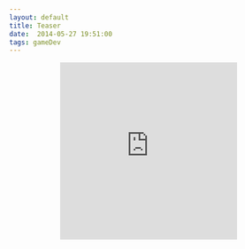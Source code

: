 ```yaml
---
layout: default
title: Teaser
date:  2014-05-27 19:51:00
tags: gameDev
---
```

<center>
<iframe class="vine-embed" src="https://vine.co/v/MXB66vbIIpL/embed/simple" width="320" height="320" frameborder="0"></iframe><script async src="//platform.vine.co/static/scripts/embed.js" charset="utf-8"></script>
</center>